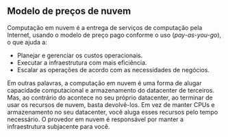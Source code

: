 ## Modelo de preços de nuvem

Computação em nuvem é a entrega de serviços de computação pela Internet, usando o modelo de preço pago conforme o uso (*pay-as-you-go*), o que ajuda a:
* Planejar e gerenciar os custos operacionais.
* Executar a infraestrutura com mais eficiência.
* Escalar as operações de acordo com as necessidades de negócios.

Em outras palavras, a computação em nuvem é uma forma de alugar capacidade computacional e armazenamento do datacenter de terceiros. Mas, ao contrário do acontece no seu próprio datacenter, ao terminar de usar os recursos de nuvem, basta devolvê-los. Em vez de manter CPUs e armazenamento no seu datacenter, você aluga esses recursos pelo tempo necessário. O provedor em nuvem é responsável por manter a infraestrutura subjacente para você.
